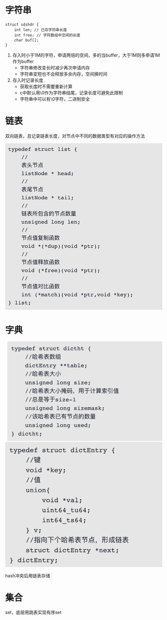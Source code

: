 # 字符串
```
struct sdshdr {
    int len; // 已存字符串长度
    int free; // 字符数组中空闲的长度
    char buf[];
}
```

1. 存入时小于1M的字符，申请两倍的空间，多的当buffer，大于1M则多申请1M作为buffer
    - 字符串修改变长时减少再次申请内存
    - 字符串变短也不会释放多余内存，空间换时间
2. 存入时记录长度
    - 获取长度时不需要重新计算
    - c中默认用\0作为字符串结尾，记录长度可避免此限制
    - 字符串中可以有\0字符，二进制安全

# 链表
双向链表，且记录链表长度，对节点中不同的数据类型有对应的操作方法

![](img/4.jpg)

# 字典
![](img/2.jpg)
![](img/3.jpg)

hash冲突后用链表存储

# 集合
set，底层用跳表实现有序set